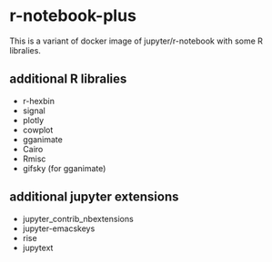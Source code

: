 # r-notebook-plus

This is a variant of docker image of jupyter/r-notebook with some R libralies.

## additional R libralies

- r-hexbin
- signal
- plotly
- cowplot
- gganimate
- Cairo
- Rmisc
- gifsky (for gganimate)

## additional jupyter extensions

- jupyter_contrib_nbextensions
- jupyter-emacskeys
- rise
- jupytext

